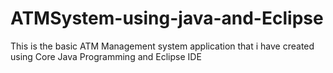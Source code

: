 # ATMSystem-using-java-and-Eclipse
This is the basic ATM Management system application that i have created using Core Java Programming and Eclipse IDE
